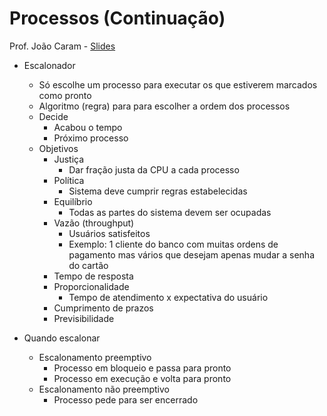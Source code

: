 Processos (Continuação)
===

Prof. João Caram - [Slides](http://webdav.sistemas.pucminas.br:8080/webdav/sistemas/sga/20152/954550_SO_Aula4_EscalonamentoProcessos.pdf)

- Escalonador
	- Só escolhe um processo para executar os que estiverem marcados como pronto
	- Algoritmo (regra) para para escolher a ordem dos processos
	- Decide
    	- Acabou o tempo
   		- Próximo processo
	- Objetivos
    	- Justiça
        	- Dar fração justa da CPU a cada processo
    	- Política
        	- Sistema deve cumprir regras estabelecidas
    	- Equilíbrio
        	- Todas as partes do sistema devem ser ocupadas
    	- Vazão (throughput)
        	- Usuários satisfeitos
        	- Exemplo: 1 cliente do banco com muitas ordens de pagamento mas vários que desejam apenas mudar a senha do cartão
    	- Tempo de resposta
    	- Proporcionalidade
        	- Tempo de atendimento x expectativa do usuário
	    - Cumprimento de prazos
    	- Previsibilidade

- Quando escalonar
	- Escalonamento preemptivo
    	- Processo em bloqueio e passa para pronto
    	- Processo em execução e volta para pronto
	- Escalonamento não preemptivo
    	- Processo pede para ser encerrado
